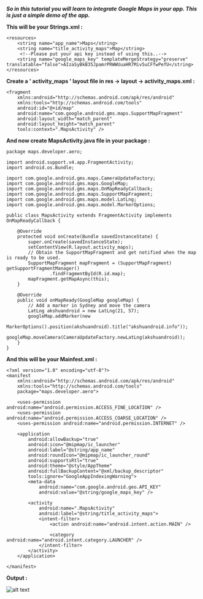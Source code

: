 ***So in this tutorial you will learn to integrate Google Maps in your app. This is just a simple demo of the app.***

**This will be your Strings.xml :**

    <resources>
        <string name="app_name">Maps</string>
        <string name="title_activity_maps">Map</string>
         <!--Please put your api key instead of using this..-->
        <string name="google_maps_key" templateMergeStrategy="preserve" translatable="false">AIzaSyBkB35JpamrPRWWUuaHR7Miv5uCFfwPefU</string>
    </resources>
    
**Create a ' activity_maps ' layout file in res -> layout -> activity_maps.xml :**

    <fragment
        xmlns:android="http://schemas.android.com/apk/res/android"
        xmlns:tools="http://schemas.android.com/tools"
        android:id="@+id/map"
        android:name="com.google.android.gms.maps.SupportMapFragment"
        android:layout_width="match_parent"
        android:layout_height="match_parent"
        tools:context=".MapsActivity" />
        
**And now create MapsActivity.java file in your package :**

    package maps.developer.aero;

    import android.support.v4.app.FragmentActivity;
    import android.os.Bundle;

    import com.google.android.gms.maps.CameraUpdateFactory;
    import com.google.android.gms.maps.GoogleMap;
    import com.google.android.gms.maps.OnMapReadyCallback;
    import com.google.android.gms.maps.SupportMapFragment;
    import com.google.android.gms.maps.model.LatLng;
    import com.google.android.gms.maps.model.MarkerOptions;

    public class MapsActivity extends FragmentActivity implements OnMapReadyCallback {

        @Override
        protected void onCreate(Bundle savedInstanceState) {
            super.onCreate(savedInstanceState);
            setContentView(R.layout.activity_maps);
            // Obtain the SupportMapFragment and get notified when the map is ready to be used.
            SupportMapFragment mapFragment = (SupportMapFragment) getSupportFragmentManager()
                    .findFragmentById(R.id.map);
            mapFragment.getMapAsync(this);
        }
        
        @Override
        public void onMapReady(GoogleMap googleMap) {
            // Add a marker in Sydney and move the camera
            LatLng akshuandroid = new LatLng(21, 57);
            googleMap.addMarker(new
                    MarkerOptions().position(akshuandroid).title("akshuandroid.info"));
            googleMap.moveCamera(CameraUpdateFactory.newLatLng(akshuandroid));
        }
    } 

**And this will be your Mainfest.xml :**    

    <?xml version="1.0" encoding="utf-8"?>
    <manifest
        xmlns:android="http://schemas.android.com/apk/res/android"
        xmlns:tools="http://schemas.android.com/tools"
        package="maps.developer.aero">

        <uses-permission android:name="android.permission.ACCESS_FINE_LOCATION" />
        <uses-permission android:name="android.permission.ACCESS_COARSE_LOCATION" />
        <uses-permission android:name="android.permission.INTERNET" />

        <application
            android:allowBackup="true"
            android:icon="@mipmap/ic_launcher"
            android:label="@string/app_name"
            android:roundIcon="@mipmap/ic_launcher_round"
            android:supportsRtl="true"
            android:theme="@style/AppTheme"
            android:fullBackupContent="@xml/backup_descriptor"
            tools:ignore="GoogleAppIndexingWarning">
            <meta-data
                android:name="com.google.android.geo.API_KEY"
                android:value="@string/google_maps_key" />

            <activity
                android:name=".MapsActivity"
                android:label="@string/title_activity_maps">
                <intent-filter>
                    <action android:name="android.intent.action.MAIN" />

                    <category android:name="android.intent.category.LAUNCHER" />
                </intent-filter>
            </activity>
        </application>

    </manifest>
    
**Output :**

![alt text](https://github.com/akshaysunilmasram/Android/blob/master/Maps/art/maps.png)
